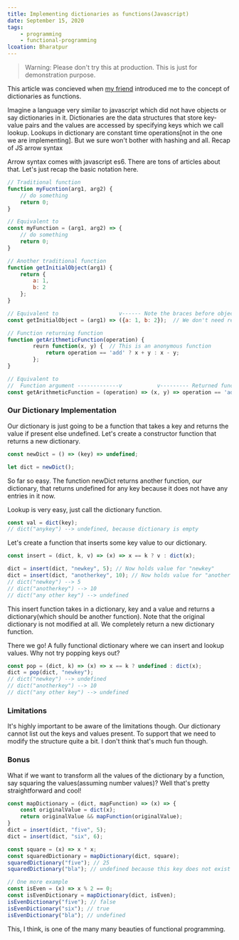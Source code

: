 ```yaml
---
title: Implementing dictionaries as functions(Javascript)
date: September 15, 2020
tags:
    - programming
    - functional-programming
lcoation: Bharatpur
---
```


>   Warning: Please don't try this at production. This is just for demonstration purpose.

This article was concieved when [my friend](https://gnikesh.com/) introduced me to the concept of dictionaries as functions.

Imagine a language very similar to javascript which did not have objects or say dictionaries in it. Dictionaries are the data structures that store key-value pairs and the values are accessed by specifying keys which we call lookup. Lookups in dictionary are constant time operations[not in the one we are implementing]. But we sure won't bother with hashing and all.
Recap of JS arrow syntax

Arrow syntax comes with javascript es6. There are tons of articles about that. Let's just recap the basic notation here.

```javascript
// Traditional function
function myFucntion(arg1, arg2) {
    // do something
    return 0;
}

// Equivalent to
const myFunction = (arg1, arg2) => {
    // do something
    return 0;
}

// Another traditional function
function getInitialObject(arg1) {
    return {
        a: 1,
        b: 2
    };
}

// Equivalent to                   v------ Note the braces before object initialization
const getInitialObject = (arg1) => ({a: 1, b: 2});  // We don't need return statement

// Function returning function
function getArithmeticFunction(operation) {
        reurn function(x, y) {  // This is an anonymous function
            return operation == 'add' ? x + y : x - y;
        };
}

// Equivalent to
//  Function argument -------------v           v--------- Returned function arguments
const getArithmeticFunction = (operation) => (x, y) => operation == 'add' ? x + y : x - y;
```

### Our Dictionary Implementation

Our dictionary is just going to be a function that takes a key and returns the value if present else undefined. Let's create a constructor function that returns a new dictionary.

```javascript
const newDict = () => (key) => undefined;

let dict = newDict();
```

So far so easy. The function newDict returns another function, our dictionary, that returns undefined for any key because it does not have any entries in it now.

Lookup is very easy, just call the dictionary function.

```javascript
const val = dict(key);
// dict("anykey") --> undefined, because dictionary is empty
```

Let's create a function that inserts some key value to our dictionary.

```javascript
const insert = (dict, k, v) => (x) => x == k ? v : dict(x);

dict = insert(dict, "newkey", 5); // Now holds value for "newkey"
dict = insert(dict, "anotherkey", 10); // Now holds value for "another key"
// dict("newkey") --> 5
// dict("anotherkey") --> 10
// dict("any other key") --> undefined
```

This insert function takes in a dictionary, key and a value and returns a dictionary(which should be another function). Note that the original dictionary is not modified at all. We completely return a new dictionary function.

There we go! A fully functional dictionary where we can insert and lookup values. Why not try popping keys out?

```javascript
const pop = (dict, k) => (x) => x == k ? undefined : dict(x);
dict = pop(dict, "newkey");
// dict("newkey") --> undefined
// dict("anotherkey") --> 10
// dict("any other key") --> undefined
```

### Limitations
It's highly important to be aware of the limitations though. Our dictionary cannot list out the keys and values present. To support that we need to modify the structure quite a bit. I don't think that's much fun though.

### Bonus
What if we want to transform all the values of the dictionary by a function, say squaring the values(assuming number values)? Well that's pretty straightforward and cool!

```javascript
const mapDictionary = (dict, mapFunction) => (x) => {
    const originalValue = dict(x);
    return originalValue && mapFunction(originalValue);
}
dict = insert(dict, "five", 5);
dict = insert(dict, "six", 6);

const square = (x) => x * x;
const squaredDictionary = mapDictionary(dict, square);
squaredDictionary("five"); // 25
squaredDictionary("bla"); // undefined because this key does not exist

// One more example
const isEven = (x) => x % 2 == 0;
const isEvenDictionary = mapDictionary(dict, isEven);
isEvenDictionary("five"); // false
isEvenDictionary("six"); // true
isEvenDictionary("bla"); // undefined
```

This, I think, is one of the many many beauties of functional programming.
